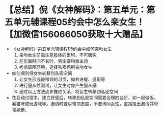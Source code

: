 # 【总结】倪《女神解码》：第五单元：第五单元辅课程05约会中怎么亲女生！【加微信156066050获取十大赠品】

-   《女神解码》第五单元辅课程05约会中如何亲吻女生
    1.  亲吻女生前需注意肢体的累积，不可唐突
    2.  在见面时间不长时，男生要稍微主动
    3.  考虑周围环境，选择私密场所亲吻女生
-   如何顺利将女生转移到私密空间
    1.  让女生形成被带领的习惯，如共进餐、逛街等
    2.  进行服从性测试，让女生对你产生服从感
    3.  通过以上方法逐步推进关系，将女生转移到私密空间
-   在互动过程中，建立好感后，转移到私密空间需要合理的台阶，如一起做饭、看猫咪或玩游戏等。邀请时要以带领态度，不要询问女性，直接提出邀请并带领她走。